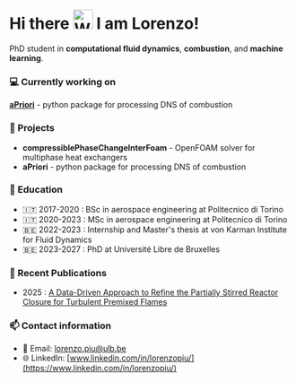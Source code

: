 <h1 align="left">
    Hi there
    <img src="https://raw.githubusercontent.com/nixin72/nixin72/master/wave.gif" 
         alt="Waving hand animated gif"
         height="35"
         width="35" />
    I am Lorenzo!
</h1>

PhD student in **computational fluid dynamics**, **combustion**, and **machine learning**.

### 💻 Currently working on

[**aPriori**](https://github.com/LorenzoPiu/aPrioriDNS) - python package for processing DNS of combustion

### 🚀 Projects

- **compressiblePhaseChangeInterFoam** - OpenFOAM solver for multiphase heat exchangers
- **aPriori** - python package for processing DNS of combustion

### 📔 Education

- 🇮🇹 2017-2020 : BSc in aerospace engineering at Politecnico di Torino
- 🇮🇹 2020-2023 : MSc in aerospace engineering at Politecnico di Torino
- 🇧🇪 2022-2023 : Internship and Master's thesis at von Karman Institute for Fluid Dynamics
- 🇧🇪 2023-2027 : PhD at Université Libre de Bruxelles

### 📝 Recent Publications

- 2025 : [A Data-Driven Approach to Refine the Partially Stirred Reactor Closure for Turbulent Premixed Flames](https://link.springer.com/article/10.1007/s10494-024-00626-3)

### 📫 Contact information 

- 📧 Email: lorenzo.piu@ulb.be
- 🌐 LinkedIn: [www.linkedin.com/in/lorenzopiu/](https://www.linkedin.com/in/lorenzopiu/)

<!--
**LorenzoPiu/LorenzoPiu** is a ✨ _special_ ✨ repository because its `README.md` (this file) appears on your GitHub profile.

Here are some ideas to get you started:

- 🔭 I’m currently working on ...
- 🌱 I’m currently learning ...
- 👯 I’m looking to collaborate on ...
- 🤔 I’m looking for help with ...
- 💬 Ask me about ...
- 📫 How to reach me: ...
- 😄 Pronouns: ...
- ⚡ Fun fact: ...
-->
